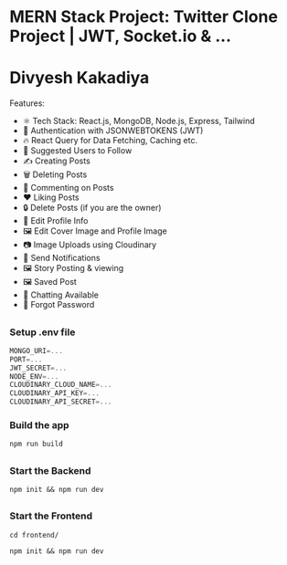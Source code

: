 # MERN Stack Project: Twitter Clone Project | JWT, Socket.io & ...
# Divyesh Kakadiya 
 

 Features:

-   ⚛️ Tech Stack: React.js, MongoDB, Node.js, Express, Tailwind
-   🔐 Authentication with JSONWEBTOKENS (JWT)
-   🔥 React Query for Data Fetching, Caching etc.
-   👥 Suggested Users to Follow
-    ✍️ Creating Posts
-   🗑️ Deleting Posts
-   💬 Commenting on Posts
-    ❤️ Liking Posts
-   🔒 Delete Posts (if you are the owner)
-   📝 Edit Profile Info
-   🖼️ Edit Cover Image and Profile Image
-   📷 Image Uploads using Cloudinary
-   🔔 Send Notifications
-   🖼️ Story Posting & viewing
-   🖼️ Saved Post
-   💬 Chatting Available
-   🤔 Forgot Password
  
##
### Setup .env file

```js
MONGO_URI=...
PORT=...
JWT_SECRET=...
NODE_ENV=...
CLOUDINARY_CLOUD_NAME=...
CLOUDINARY_API_KEY=...
CLOUDINARY_API_SECRET=...
```

### Build the app

```shell
npm run build
```

##
### Start the Backend

```shell
npm init && npm run dev
```

##
### Start the Frontend

```shell
cd frontend/
```

```shell
npm init && npm run dev
```
